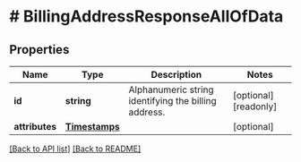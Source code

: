 # # BillingAddressResponseAllOfData

## Properties

Name | Type | Description | Notes
------------ | ------------- | ------------- | -------------
**id** | **string** | Alphanumeric string identifying the billing address. | [optional] [readonly] 
**attributes** | [**Timestamps**](Timestamps.md) |  | [optional] 


[[Back to API list]](../../README.md#endpoints) [[Back to README]](../../README.md)

